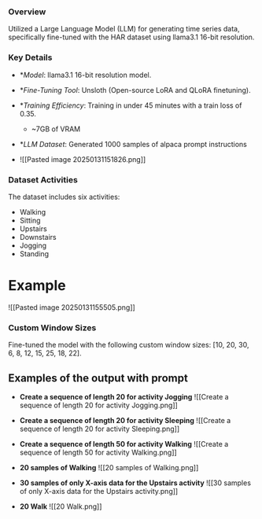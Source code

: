 ### Overview
Utilized a Large Language Model (LLM) for generating time series data, specifically fine-tuned with the HAR dataset using llama3.1 16-bit resolution.

### Key Details
- **Model*: llama3.1 16-bit resolution model.
- **Fine-Tuning Tool*: Unsloth (Open-source LoRA and QLoRA finetuning).
- **Training Efficiency*: Training in under 45 minutes with a train loss of 0.35.
	- ~7GB of VRAM
- **LLM Dataset*: Generated 1000 samples of alpaca prompt instructions

- ![[Pasted image 20250131151826.png]]

### Dataset Activities
The dataset includes six activities:
- Walking
- Sitting
- Upstairs
- Downstairs
- Jogging
- Standing
# Example
![[Pasted image 20250131155505.png]]
### Custom Window Sizes
Fine-tuned the model with the following custom window sizes: [10, 20, 30, 6, 8, 12, 15, 25, 18, 22].

## Examples of the output with prompt

- **Create a sequence of length 20 for activity Jogging**
	![[Create a sequence of length 20 for activity Jogging.png]]


- **Create a sequence of length 20 for activity Sleeping**
	![[Create a sequence of length 20 for activity Sleeping.png]]

- **Create a sequence of length 50 for activity Walking**
	![[Create a sequence of length 50 for activity Walking.png]]

- **20 samples of Walking**
	![[20 samples of Walking.png]]

- **30 samples of only X-axis data for the Upstairs activity**
	![[30 samples of only X-axis data for the Upstairs activity.png]]

- **20 Walk**
	![[20 Walk.png]]
